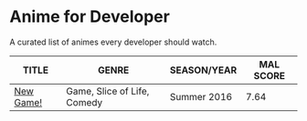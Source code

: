 # Anime for Developer
A curated list of animes every developer should watch. 

| TITLE                                                                                      | GENRE                          | SEASON/YEAR | MAL SCORE  |
|--------------------------------------------------------------------------------------------|--------------------------------|-------------|------------|
| [New Game!](https://myanimelist.net/anime/31953/New_Game)                                  |  Game, Slice of Life, Comedy   | Summer 2016 | 7.64 |
